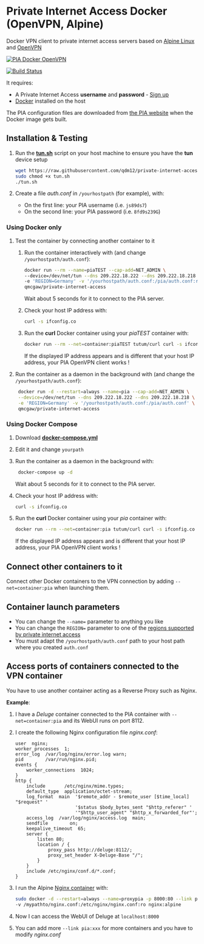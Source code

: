 # Private Internet Access Docker (OpenVPN, Alpine)

Docker VPN client to private internet access servers based on [Alpine Linux](https://alpinelinux.org/) and [OpenVPN](https://openvpn.net/)

[![PIA Docker OpenVPN](https://github.com/qdm12/private-internet-access-docker/raw/master/readme/title.png)](https://hub.docker.com/r/qmcgaw/private-internet-access/)

[![Build Status](https://travis-ci.org/qdm12/private-internet-access-docker.svg?branch=master)](https://travis-ci.org/qdm12/private-internet-access-docker)

It requires:
- A Private Internet Access **username** and **password** - [Sign up](https://www.privateinternetaccess.com/pages/buy-vpn/)
- [Docker](https://docs.docker.com/install/) installed on the host

The PIA configuration files are downloaded from [the PIA website](https://www.privateinternetaccess.com/openvpn/openvpn.zip) when the Docker image gets built.

## Installation & Testing

1. Run the [**tun.sh**](https://raw.githubusercontent.com/qdm12/private-internet-access-docker/master/tun.sh) script on your host machine to ensure you have the **tun** device setup

    ```bash
    wget https://raw.githubusercontent.com/qdm12/private-internet-access-docker/master/tun.sh
    sudo chmod +x tun.sh
    ./tun.sh
    ```

1. Create a file *auth.conf* in `/yourhostpath` (for example), with:
    - On the first line: your PIA username (i.e. `js89ds7`)
    - On the second line: your PIA password (i.e. `8fd9s239G`)
    
### Using Docker only

1. Test the container by connecting another container to it
    1. Run the container interactively with (and change `/yourhostpath/auth.conf`):

        ```bash
        docker run --rm --name=piaTEST --cap-add=NET_ADMIN \
        --device=/dev/net/tun --dns 209.222.18.222 --dns 209.222.18.218 \
        -e 'REGION=Germany' -v '/yourhostpath/auth.conf:/pia/auth.conf:ro' \
        qmcgaw/private-internet-access
        ```

        Wait about 5 seconds for it to connect to the PIA server.
    1. Check your host IP address with:

        ```bash
        curl -s ifconfig.co
        ```

    1. Run the **curl** Docker container using your *piaTEST* container with:

        ```bash
        docker run --rm --net=container:piaTEST tutum/curl curl -s ifconfig.co
        ```

        If the displayed IP address appears and is different that your host IP address, your PIA OpenVPN client works !    

1. Run the container as a daemon in the background with (and change the `/yourhostpath/auth.conf`):

   ```bash
    docker run -d --restart=always --name=pia --cap-add=NET_ADMIN \
    --device=/dev/net/tun --dns 209.222.18.222 --dns 209.222.18.218 \
    -e 'REGION=Germany' -v '/yourhostpath/auth.conf:/pia/auth.conf' \
    qmcgaw/private-internet-access
    ```
        
### Using Docker Compose

1. Download [**docker-compose.yml**](https://github.com/qdm12/private-internet-access-docker/blob/master/docker-compose.yml)
1. Edit it and change `yourpath`
1. Run the container as a daemon in the background with:

   ```bash
    docker-compose up -d
    ```

    Wait about 5 seconds for it to connect to the PIA server.
1. Check your host IP address with:

    ```bash
    curl -s ifconfig.co
    ```

1. Run the **curl** Docker container using your *pia* container with:

    ```bash
    docker run --rm --net=container:pia tutum/curl curl -s ifconfig.co
    ```

    If the displayed IP address appears and is different that your host IP address, your PIA OpenVPN client works !    


## Connect other containers to it

Connect other Docker containers to the VPN connection by adding `--net=container:pia` when launching them.

## Container launch parameters

- You can change the `--name=` parameter to anything you like
- You can change the `REGION=` parameter to one of the [regions supported by private internet access](https://www.privateinternetaccess.com/pages/network/)
- You must adapt the `/yourhostpath/auth.conf` path to your host path where you created `auth.conf`

## Access ports of containers connected to the VPN container

You have to use another container acting as a Reverse Proxy such as Nginx. 

**Example**:

1. I have a *Deluge* container connected to the PIA container with `--net=container:pia` and its WebUI runs on port 8112.
2. I create the following Nginx configuration file *nginx.conf*:

    ```
    user  nginx;
    worker_processes  1;
    error_log  /var/log/nginx/error.log warn;
    pid        /var/run/nginx.pid;
    events {
        worker_connections  1024;
    }
    http {
        include       /etc/nginx/mime.types;
        default_type  application/octet-stream;
        log_format  main  '$remote_addr - $remote_user [$time_local] "$request" '
                          '$status $body_bytes_sent "$http_referer" '
                          '"$http_user_agent" "$http_x_forwarded_for"';
        access_log  /var/log/nginx/access.log  main;
        sendfile        on;
        keepalive_timeout  65;
        server {
            listen 80;
            location / {
                proxy_pass http://deluge:8112/;
                proxy_set_header X-Deluge-Base "/";
            }
        }
        include /etc/nginx/conf.d/*.conf;
    }
    ```

3. I run the Alpine [Nginx container](https://hub.docker.com/_/nginx/) with:

    ```bash
    sudo docker -d --restart=always --name=proxypia -p 8000:80 --link pia:deluge \
    -v /mypathto/nginx.conf:/etc/nginx/nginx.conf:ro nginx:alpine
    ```
    
4. Now I can access the WebUI of Deluge at `localhost:8000`
5. You can add more `--link pia:xxx` for more containers and you have to modify *nginx.conf*
